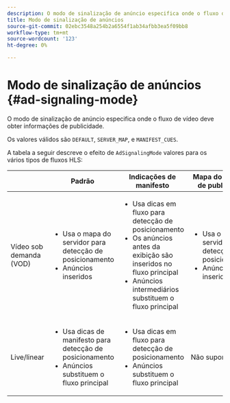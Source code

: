 ```yaml
---
description: O modo de sinalização de anúncio especifica onde o fluxo de vídeo deve obter informações de publicidade.
title: Modo de sinalização de anúncios
source-git-commit: 02ebc3548a254b2a6554f1ab34afbb3ea5f09bb8
workflow-type: tm+mt
source-wordcount: '123'
ht-degree: 0%

---
```


# Modo de sinalização de anúncios {#ad-signaling-mode}

O modo de sinalização de anúncio especifica onde o fluxo de vídeo deve obter informações de publicidade.

Os valores válidos são `DEFAULT`, `SERVER_MAP`, e `MANIFEST_CUES`.

A tabela a seguir descreve o efeito de `AdSignalingMode` valores para os vários tipos de fluxos HLS:

<table frame="all" colsep="1" rowsep="1" id="table_AdSignalingMode"> 
 <thead> 
  <tr rowsep="1"> 
   <th colname="1" class="entry"> </th> 
   <th colname="2" class="entry"> <b>Padrão </b></th> 
   <th colname="3" class="entry"><b> Indicações de manifesto</b> </th> 
   <th colname="4" class="entry"> <b>Mapa do servidor de publicidade </b></th> 
  </tr> 
 </thead>
 <tbody> 
  <tr rowsep="1"> 
   <td colname="1"> Vídeo sob demanda (VOD) </td> 
   <td colname="2"> 
    <ul id="ul_E79DA79107364D0D8B46A1859CA75B5C"> 
     <li id="li_B259ED87743F463095071F58DC840E39"> Usa o mapa do servidor para detecção de posicionamento </li> 
     <li id="li_8957E4151466467BA6C954E5010E34EA"> Anúncios inseridos </li> 
    </ul> </td> 
   <td colname="3"> 
    <ul id="ul_D462C76717D94DE09915BDF6E9B3FB68"> 
     <li id="li_FB46108F4AD9457D99D2618ABEF7DBD1"> Usa dicas em fluxo para detecção de posicionamento </li> 
     <li id="li_C3F7FBB98F524CEF97D17318C292E9EA"> Os anúncios antes da exibição são inseridos no fluxo principal </li> 
     <li id="li_A56E1545F84840DFA6D065DA60E98C31"> Anúncios intermediários substituem o fluxo principal </li> 
    </ul> </td> 
   <td colname="4"> 
    <ul id="ul_F10192B1B6F745CBB0D4C1A6D52A57B4"> 
     <li id="li_2ADACF71FA5F4A08A00A3399F5593420"> Usa o mapa do servidor para detecção de posicionamento </li> 
     <li id="li_1201085B9C554A4BBD471E7EB2E363AC"> Anúncios inseridos </li> 
    </ul> </td> 
  </tr> 
  <tr rowsep="0"> 
   <td colname="1"> Live/linear </td> 
   <td colname="2"> 
    <ul id="ul_82AAC9EE056F49E999F809536A96C2F8"> 
     <li id="li_73BAD2BAA95F4592808B77F8DA436237"> Usa dicas de manifesto para detecção de posicionamento </li> 
     <li id="li_A97B6F61078D4149A984B2412021E103"> Anúncios substituem o fluxo principal </li> 
    </ul> </td> 
   <td colname="3"> 
    <ul id="ul_CAED2D4F46334D76AE025482881BF843"> 
     <li id="li_A8023845A037482DBFDEF7EF247FECFD"> Usa dicas em fluxo para detecção de posicionamento </li> 
     <li id="li_62A3CDAD249344EB89043B2AE0F4D7FF"> Anúncios substituem o fluxo principal </li> 
    </ul> </td> 
   <td colname="4"> Não suportado </td> 
  </tr> 
 </tbody> 
</table>
